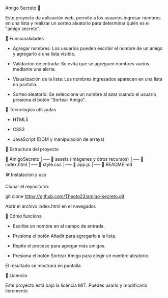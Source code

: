 Amigo Secreto 🎁

Este proyecto de aplicación web, permite a los usuarios ingresar nombres en una lista y realizar un sorteo aleatorio para determinar quién es el "amigo secreto".

🚀 Funcionalidades

- Agregar nombres: Los usuarios pueden escribir el nombre de un amigo y agregarlo a una lista visible.

- Validación de entrada: Se evita que se agreguen nombres vacíos mediante una alerta.

- Visualización de la lista: Los nombres ingresados aparecen en una lista en pantalla.

- Sorteo aleatorio: Se selecciona un nombre al azar cuando el usuario presiona el botón "Sortear Amigo".

📌 Tecnologías utilizadas

- HTML5

- CSS3

- JavaScript (DOM y manipulación de arrays)

📂 Estructura del proyecto

📁 AmigoSecreto
│── 📁 assets (imágenes y otros recursos)
│── 📄 index.html
│── 📄 style.css
│── 📄 app.js
│── 📄 README.md

🛠️ Instalación y uso

Clonar el repositorio:

git clone https://github.com/Theoto23/amigo-secreto.git

Abrir el archivo index.html en el navegador.

🎯 Cómo funciona

- Escribe un nombre en el campo de entrada.

- Presiona el botón Añadir para agregarlo a la lista.

- Repite el proceso para agregar más amigos.

- Presiona el botón Sortear Amigo para elegir un nombre aleatorio.

El resultado se mostrará en pantalla.

📄 Licencia

Este proyecto está bajo la licencia MIT. Puedes usarlo y modificarlo libremente.
